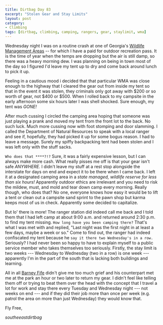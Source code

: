 ```yaml
---
title: Dirtbag Day 83
excerpt: "Stolen Gear and Stay Limits"
layout: post
category:
- Climbing
tags: [dirtbag, climbing, camping, rangers, gear, staylimit, wma]
---
```


Wednesday night I was on a routine crash at one of Georgia's [Wildlife Management Areas](http://www.georgiawildlife.com/hunting/wildlife-management-areas) -- for which I have a paid for outdoor recreation pass.  It is the time of year when the temps are dropping but the air is still damp, so there was a heavy morning dew.  I was planning on being in town most of the day so I figured I'd leave my tent up to dry and come back around lunch to pick it up.

Feeling in a cautious mood i decided that that particular WMA was close enough to the highway that I cleared the gear out from inside my tent so that in the event it was stolen, they criminals only got away with $200 or so worth of gear, not $400 or $500.  When I rolled back to my campsite in the early afternoon some six hours later I was shell shocked.  Sure enough, my tent was _*GONE!*_

After much cussing I circled the camping area hoping that someone was just playing a prank and moved my tent from the front lot to the back.  No such luck.  Much more cussing now with foot stomping and door slamming.  I called the Department of Natural Resources to speak with a local ranger and see if, hopefully, they had picked it up for some bogus reason.  I had to leave a message.  Surely my spiffy backpacking tent had been stolen and I was left only with the stuff sacks.

```Who does that ****?!?```  Sure, it was a fairly expensive lesson, but I can always make more cash.  What really pisses me off is that your gear isn't safe *ANYWHERE.*  I didn't leave my stuff at a rest stop alongside the interstate for days on end and expect it to be there when I came back.  I left it at a designated camping area in a _state managed, wildlife reserve for less than six hours!_  Apparently outdoor ethics are irrelevant and you need to risk the mildew, must, and mold and tear down camp every morning.  Really though, who does that?  No one, everyone knows how easy it would be to lift a tent or clean out a campsite sand sprint to the pawn shop but karma keeps most of us in check.  Apparently some decided to capitalize.

But lo' there is more!  The ranger station did indeed call me back and I told them that I had left camp at about 9:00 a.m. and returned around 2:30 p.m. to find my tent missing.  ```How long have you been camping there?```  That's what I was met with and replied, "Last night was the first night in at least a few days, maybe a week or so."  Come to find out, the ranger had indeed confiscated my tent because he ```say it there two Wednesday's in a row.```  Seriously?  I had never been so happy to have to explain myself to a public service member who takes themselves too seriously.  Firstly, the stay limit is two weeks --- Wednesday to Wednesday (two in a row) is one week --- apparently I'm in the part of the south that is lacking both buildings and learning.

All in all [Barney Fife](http://mayberry.wikia.com/wiki/Barney_Fife) didn't give me too much grief and his counterpart met me at the park an hour or two later to return my gear.  I didn't feel like telling them off or trying to beat them over the head with the concept that I travel a lot for work and stay there every Tuesday and Wednesday night --- not weeks on end --- and if they did their job more than once per week (e.g. patrol the area on more than just Wednesday) they would know that.


Fly Free,

*southeeastdirtbag*
